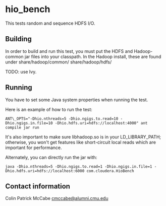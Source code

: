 hio\_bench
======================
This tests random and sequence HDFS I/O.

Building
-------------------------------------------------------------
In order to build and run this test, you must put the HDFS and Hadoop-common
jar files into your classpath.  In the Hadoop install, these are found under
share/hadoop/common/ share/hadoop/hdfs/

TODO: use Ivy.

Running
-------------------------------------------------------------
You have to set some Java system properties when running the test.

Here is an example of how to run the test:

    ANT\_OPTS="-Dhio.nthreads=5 -Dhio.ngigs.to.read=10 -Dhio.ngigs.in.file=10 -Dhio.hdfs.uri=hdfs://localhost:4000" ant compile jar run

It's also important to make sure libhadoop.so is in your LD\_LIBRARY\_PATH;
otherwise, you won't get features like short-circuit local reads which are
important for performance.

Alternately, you can directly run the jar with:

    java -Dhio.nthreads=5 -Dhio.ngigs.to.read=1 -Dhio.ngigs.in.file=1 -Dhio.hdfs.uri=hdfs://localhost:6000 com.cloudera.HioBench

Contact information
-------------------------------------------------------------
Colin Patrick McCabe <cmccabe@alumni.cmu.edu>
